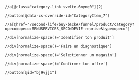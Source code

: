 <!-- Sur le site dedécathlon. -->

<!-- Trouver le 2nd selecteur dans la catégorie Basket enfant -->
`//a[@class="category-link svelte-6mynq0"][2]`

<!-- --------------------------------------------------------------------------------- -->

<!-- TP Décathlon -->

<!-- Trouver le sélecteur pour le menu Services & voyages -->
`//button[@data-cs-override-id="CategoryItem_7"]`

<!-- Trouver le sélecteur "Revendre mon matériel" -->
`//a[@href="/second-life/buy-back#/funnel/product/category?opeco=opeco:MENUSERVICES_SECONDEVIE-reprise&type=opeco"]`

<!-- Vérifier les 4 sections dans la popup sur la droite -->

<!-- Identifier ton produit -->
 `//div[normalize-space()='Identifier ton produit']`

 <!-- Faire un dignostique -->
 `//div[normalize-space()='Faire un diagnostique']`

 <!-- Sélectionner un magasin -->
 `//div[normalize-space()='Selectionner un magasin']`

 <!-- Confirmer ton offre -->
 `//div[normalize-space()='Confirmer ton offre']`

 <!-- Fermer la popup -->
 `//button[@id="bj9vjj1"]`